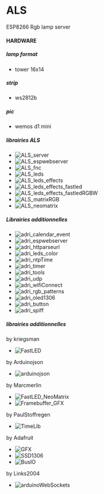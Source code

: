 # ALS
ESP8266 Rgb lamp server

#### HARDWARE
##### lamp format
- tower 16x14

##### strip
- ws2812b

##### pic
- wemos d1 mini

##### librairies ALS
* ![ALS_server](https://github.com/AdriLighting/ALS_server)
* ![ALS_espwebserver](https://github.com/AdriLighting/ALS_espwebserver)
* ![ALS_fnc](https://github.com/AdriLighting/ALS_fnc)
* ![ALS_leds](https://github.com/AdriLighting/ALS_leds)
* ![ALS_leds_effects](https://github.com/AdriLighting/ALS_leds_effects)
* ![ALS_leds_effects_fastled](https://github.com/AdriLighting/ALS_leds_effects_fastled)
* ![ALS_leds_effects_fastledRGBW](https://github.com/AdriLighting/ALS_leds_effects_fastledRGBW)
* ![ALS_matrixRGB](https://github.com/AdriLighting/ALS_matrixRGB)
* ![ALS_neomatrix](https://github.com/AdriLighting/ALS_neomatrix)

##### Librairies additionnelles
* ![adri_calendar_event](https://github.com/AdriLighting/adri_calendar_event)
* ![adri_espwebserver](https://github.com/AdriLighting/adri_espwebserver)
* ![adri_httparseurl](https://github.com/AdriLighting/adri_httparseurl)
* ![adri_leds_color](https://github.com/AdriLighting/adri_leds_color)
* ![adri_ntpTime](https://github.com/AdriLighting/adri_ntpTime)
* ![adri_timer](https://github.com/AdriLighting/adri_timer)
* ![adri_tools](https://github.com/AdriLighting/adri_tools)
* ![adri_udp](https://github.com/AdriLighting/adri_udp)
* ![adri_wifiConnect](https://github.com/AdriLighting/adri_wifiConnect)
* ![adri_rgb_patterns](https://github.com/AdriLighting/adri_rgb_patterns)
* ![adri_oled1306](https://github.com/AdriLighting/adri_oled1306)
* ![adri_button](https://github.com/AdriLighting/adri_button)
* ![adri_spiff](https://github.com/AdriLighting/adri_spiff)

##### librairies additionnelles
by kriegsman
* ![FastLED](https://github.com/FastLED/FastLED)

by Arduinojson
* ![arduinojson](https://github.com/bblanchon/ArduinoJson)

by Marcmerlin
* ![FastLED_NeoMatrix](https://github.com/marcmerlin/FastLED_NeoMatrix)
* ![Framebuffer_GFX](https://github.com/marcmerlin/Framebuffer_GFX)

by PaulStoffregen
* ![TimeLib](https://github.com/PaulStoffregen/Time)

by Adafruit
* ![GFX](https://github.com/adafruit/Adafruit-GFX-Library)
* ![SSD1306](https://github.com/adafruit/Adafruit_SSD1306)
* ![BusIO](https://github.com/adafruit/Adafruit_BusIO)

by Links2004
* ![arduinoWebSockets](https://github.com/Links2004/arduinoWebSockets)

